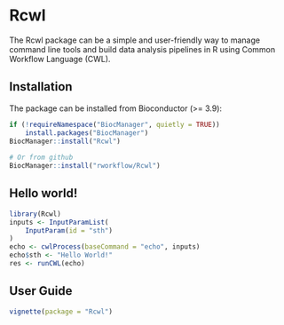 # Rcwl

The Rcwl package can be a simple and user-friendly way to manage command line tools and build data analysis pipelines in R using Common Workflow Language (CWL).

## Installation

The package can be installed from Bioconductor (>= 3.9):

``` r
if (!requireNamespace("BiocManager", quietly = TRUE))
    install.packages("BiocManager")
BiocManager::install("Rcwl")
	
# Or from github
BiocManager::install("rworkflow/Rcwl")
```

## Hello world!
``` r
library(Rcwl)
inputs <- InputParamList(
    InputParam(id = "sth")
)
echo <- cwlProcess(baseCommand = "echo", inputs)
echo$sth <- "Hello World!"
res <- runCWL(echo)
```

## User Guide

``` r
vignette(package = "Rcwl")
```
